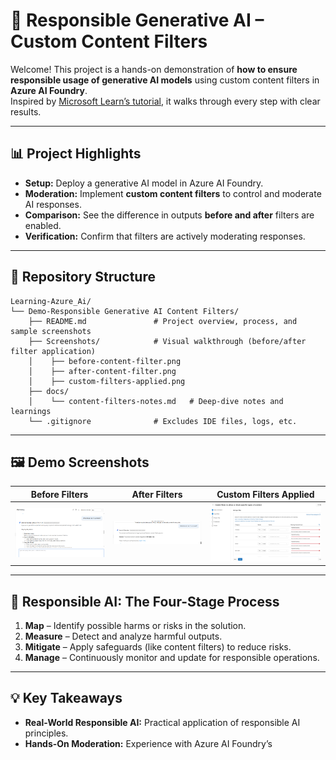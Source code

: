 # 🚦 Responsible Generative AI – Custom Content Filters

Welcome! This project is a hands-on demonstration of **how to ensure responsible usage of generative AI models** using custom content filters in **Azure AI Foundry**.  
Inspired by [Microsoft Learn’s tutorial](https://microsoftlearning.github.io/mslearn-ai-studio/Instructions/06-Explore-content-filters.html), it walks through every step with clear results.

---

## 📊 Project Highlights

- **Setup:** Deploy a generative AI model in Azure AI Foundry.
- **Moderation:** Implement **custom content filters** to control and moderate AI responses.
- **Comparison:** See the difference in outputs **before and after** filters are enabled.
- **Verification:** Confirm that filters are actively moderating responses.

---

## 📁 Repository Structure

```
Learning-Azure_Ai/
└── Demo-Responsible Generative AI Content Filters/
    ├── README.md               # Project overview, process, and sample screenshots
    ├── Screenshots/            # Visual walkthrough (before/after filter application)
    │    ├── before-content-filter.png
    │    ├── after-content-filter.png
    │    ├── custom-filters-applied.png
    ├── docs/
    │    └── content-filters-notes.md   # Deep-dive notes and learnings
    └── .gitignore              # Excludes IDE files, logs, etc.
```

---

## 🖼️ Demo Screenshots

| Before Filters | After Filters | Custom Filters Applied |
|:--------------:|:-------------:|:---------------------:|
| ![Before Filters](./Screenshots/before-content-filter.png) | ![After Filters](./Screenshots/after-content-filter.png) | ![Custom Filters Applied](./Screenshots/custom-filters-applied.png) |

---

## 🔄 Responsible AI: The Four-Stage Process

1. **Map** – Identify possible harms or risks in the solution.
2. **Measure** – Detect and analyze harmful outputs.
3. **Mitigate** – Apply safeguards (like content filters) to reduce risks.
4. **Manage** – Continuously monitor and update for responsible operations.

---

## 💡 Key Takeaways

- **Real-World Responsible AI:** Practical application of responsible AI principles.
- **Hands-On Moderation:** Experience with Azure AI Foundry’s
